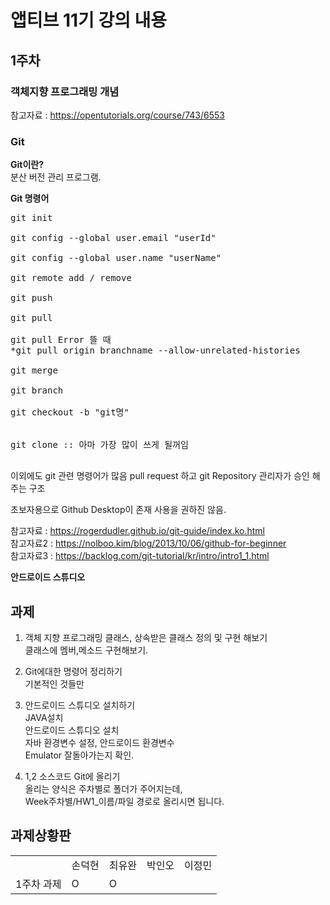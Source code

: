 # 앱티브 11기 강의 내용

## 1주차
### 객체지향 프로그래밍 개념

참고자료 : https://opentutorials.org/course/743/6553


### Git
**Git이란?**<br>
 분산 버전 관리 프로그램.
 
 
**Git 명령어**
<pre>
git init <br>
git config --global user.email "userId"<br>
git config --global user.name "userName"<br>
git remote add / remove <br>
git push <br>
git pull <br>
git pull Error 뜰 때
*git pull origin branchname --allow-unrelated-histories

git merge <br>
git branch <br>
git checkout -b "git명" <br>

git clone :: 아마 가장 많이 쓰게 될꺼임<br>
</pre>
이외에도 git 관련 명령어가 많음
pull request 하고 git Repository 관리자가 승인 해주는 구조

초보자용으로 Github Desktop이 존재
사용을 권하진 않음.

참고자료 : https://rogerdudler.github.io/git-guide/index.ko.html <br>
참고자료2 : https://nolboo.kim/blog/2013/10/06/github-for-beginner <br>
참고자료3 : https://backlog.com/git-tutorial/kr/intro/intro1_1.html <br>

**안드로이드 스튜디오**


## 과제 <br>
1. 객체 지향 프로그래밍 클래스, 상속받은 클래스 정의 및 구현 해보기<br>
클래스에 멤버,메소드 구현해보기.<br>

2. Git에대한 명령어 정리하기<br>
기본적인 것들만<br>

3. 안드로이드 스튜디오 설치하기 <br>
JAVA설치<br>
안드로이드 스튜디오 설치<br>
자바 환경변수 설정, 안드로이드 환경변수<br>
Emulator 잘돌아가는지 확인.

4. 1,2 소스코드 Git에 올리기<br>
올리는 양식은 주차별로 폴더가 주어지는데, <br>
Week주차별/HW1_이름/파일 경로로 올리시면 됩니다.

## 과제상황판 <br>
<table>
<tr>
 <td>
  
  </td>
  <td>
   손덕현
 </td>
  <td>
   최유완
 </td>
  <td>
   박인오
 </td>
 <td>
  이정민
 </td>
  </tr>
 <tr>
 <td>
  1주차 과제 
 </td>
 <td>
  O <!-- 손덕현 -->
 </td>
 <td>
   O   <!-- 최유완 -->
 </td>
  <td>
   <!-- 박인오 -->
 </td>
 <td>
  <!-- 이정민 -->
 </td>
 </tr>
 
</table>

